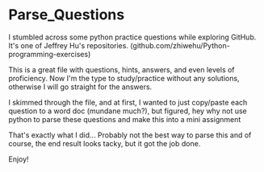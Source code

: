 # Parse_Questions

I stumbled across some python practice questions while exploring GitHub. It's one of Jeffrey Hu's repositories. (github.com/zhiwehu/Python-programming-exercises)

This is a great file with questions, hints, answers, and even levels of proficiency. Now I'm the type to study/practice without any solutions, otherwise I will go straight for the answers.

I skimmed through the file, and at first, I wanted to just copy/paste each question to a word doc (mundane much?), but figured, hey why not use python to parse these questions and make this into a mini assignment

That's exactly what I did... Probably not the best way to parse this and of course, the end result looks tacky, but it got the job done.

Enjoy!
